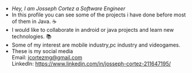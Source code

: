 - _Hey, I am Josseph Cortez a Software Engineer_ 
- In this profile you can see some of the projects i have done before most of them in Java. ☕
- I would like to collaborate in android or java projects and learn new technologies. 📚
- Some of my interest are mobile industry,pc industry and videogames.
- These is my social media \
 Email:  jcortezmg@gmail.com \
 Linkedln: https://www.linkedin.com/in/josseph-cortez-211647195/  
